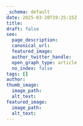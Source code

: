 ```yaml
---
_schema: default
date: 2025-03-20T19:25:15Z
title:
draft: false
seo:
  page_description:
  canonical_url:
  featured_image:
  author_twitter_handle:
  open_graph_type: article
  no_index: false
tags: []
author:
thumb_image:
  image_path:
  alt_text:
featured_image:
  image_path:
  alt_text:
---
```

